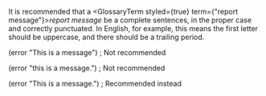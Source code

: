  



It is recommended that a <GlossaryTerm styled={true} term={"report message"}><i>report message</i></GlossaryTerm> be a complete sentences, in the proper case and correctly punctuated. In English, for example, this means the first letter should be uppercase, and there should be a trailing period. 



(error "This is a message") ; Not recommended 



(error "this is a message.") ; Not recommended 



(error "This is a message.") ; Recommended instead 



